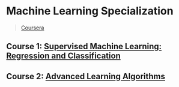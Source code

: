 # Machine Learning Specialization

> [Coursera](https://www.coursera.org/specializations/machine-learning-introduction)

## Course 1: [Supervised Machine Learning: Regression and Classification](./course1/README.md)

## Course 2: [Advanced Learning Algorithms](./course2/README.md)
